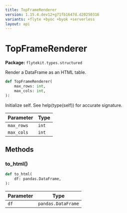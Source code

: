 ```yaml
---
title: TopFrameRenderer
version: 1.15.4.dev12+g71fb1647d.d20250316
variants: +flyte +byoc +byok +serverless
layout: api
---
```


# TopFrameRenderer

**Package:** `flytekit.types.structured`

Render a DataFrame as an HTML table.


```python
def TopFrameRenderer(
    max_rows: int,
    max_cols: int,
):
```
Initialize self.  See help(type(self)) for accurate signature.


| Parameter | Type |
|-|-|
| `max_rows` | `int` |
| `max_cols` | `int` |
## Methods

### to_html()

```python
def to_html(
    df: pandas.DataFrame,
):
```
| Parameter | Type |
|-|-|
| `df` | `pandas.DataFrame` |
